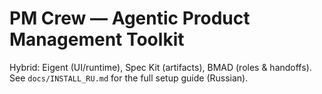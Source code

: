 # PM Crew — Agentic Product Management Toolkit

Hybrid: Eigent (UI/runtime), Spec Kit (artifacts), BMAD (roles & handoffs).
See `docs/INSTALL_RU.md` for the full setup guide (Russian).
